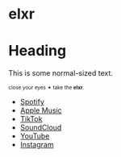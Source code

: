 # elxr



# Heading

This is some normal-sized text.


<span style="font-size: 10px;">close your eyes ✶ take the **elxr**.</span>


- [Spotify](https://open.spotify.com/artist/5miOwjvQ0V89zoESruwPpd?si=kIJjnvnqQfGFRR5ebW2Ukg)
- [Apple Music](https://music.apple.com/ca/artist/elxr/1507814996)
- [TikTok](https://www.tiktok.com/@elxraudio?_t=8pwtSoeqQlS&_r=1)
- [SoundCloud](https://m.soundcloud.com/elxr_audio)
- [YouTube](https://youtube.com/@elxr_audio?si=SILCHBqLbHHzzvar)
- [Instagram](https://www.instagram.com/elxr_audio?igsh=bGxyeWZ3eHUyeG01&utm_source=qr)

